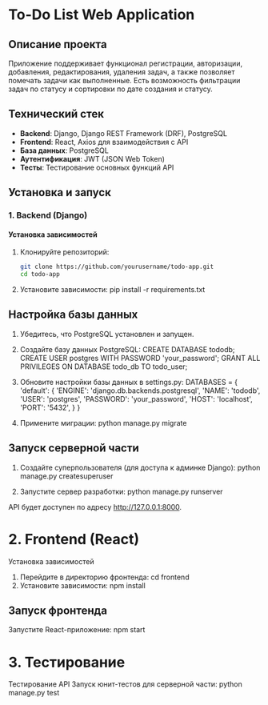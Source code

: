 # To-Do List Web Application

## Описание проекта

Приложение поддерживает функционал регистрации, авторизации, добавления, редактирования, удаления задач, а также позволяет помечать задачи как выполненные. Есть возможность фильтрации задач по статусу и сортировки по дате создания и статусу.

## Технический стек

- **Backend**: Django, Django REST Framework (DRF), PostgreSQL
- **Frontend**: React, Axios для взаимодействия с API
- **База данных**: PostgreSQL
- **Аутентификация**: JWT (JSON Web Token)
- **Тесты**: Тестирование основных функций API

## Установка и запуск

### 1. Backend (Django)

#### Установка зависимостей

1. Клонируйте репозиторий:
   ```bash
   git clone https://github.com/yourusername/todo-app.git
   cd todo-app

2. Установите зависимости:
    pip install -r requirements.txt

## Настройка базы данных

1. Убедитесь, что PostgreSQL установлен и запущен.

2. Создайте базу данных PostgreSQL:
    CREATE DATABASE tododb;
    CREATE USER postgres WITH PASSWORD 'your_password';
    GRANT ALL PRIVILEGES ON DATABASE todo_db TO todo_user;

3. Обновите настройки базы данных в settings.py:
    DATABASES = {
    'default': {
        'ENGINE': 'django.db.backends.postgresql',
        'NAME': 'tododb',
        'USER': 'postgres',
        'PASSWORD': 'your_password',
        'HOST': 'localhost',
        'PORT': '5432',
    }
}

4. Примените миграции:
    python manage.py migrate

## Запуск серверной части

1. Создайте суперпользователя (для доступа к админке Django):
    python manage.py createsuperuser

2. Запустите сервер разработки:
    python manage.py runserver

API будет доступен по адресу http://127.0.0.1:8000.

# 2. Frontend (React)
Установка зависимостей
1. Перейдите в директорию фронтенда:
    cd frontend
2. Установите зависимости:
    npm install

## Запуск фронтенда
Запустите React-приложение:
    npm start

# 3. Тестирование
Тестирование API
Запуск юнит-тестов для серверной части:
    python manage.py test

